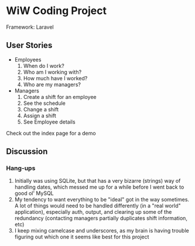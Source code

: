 # WiW Coding Project

Framework: Laravel

## User Stories
* Employees
  1. When do I work?
  2. Who am I working with?
  3. How much have I worked?
  4. Who are my managers?
* Managers
  1. Create a shift for an employee
  2. See the schedule
  3. Change a shift
  4. Assign a shift
  5. See Employee details

Check out the index page for a demo

## Discussion

### Hang-ups
1. Initially was using SQLite, but that has a very bizarre (strings) way of handling dates, which messed me up for a while before I went back to good ol' MySQL
2. My tendency to want everything to be "ideal" got in the way sometimes. A lot of things would need to be handled differently (in a "real world" application), especially auth, output, and clearing up some of the redundancy (contacting managers partially duplicates shift information, etc)
3. I keep mixing camelcase and underscores, as my brain is having trouble figuring out which one it seems like best for this project

